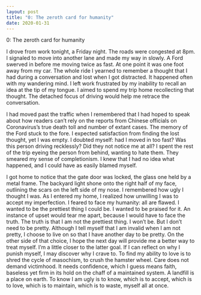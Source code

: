 ```yaml
---
layout: post
title: "0: The zeroth card for humanity"
date: 2020-01-31
---
```


0: The zeroth card for humanity

I drove from work tonight, a Friday night. The roads were congested at 8pm. I signaled to move into another lane and made my way in slowly. A Ford swerved in before me moving twice as fast. At one point it was one foot away from my car. The whole ride I yearned to remember a thought that I had during a conversation and lost when I got distracted. It happened often with my wandering mind. I left work frustrated by my inability to recall an idea at the tip of my tongue. I aimed to spend my trip home recollecting that thought. The detached focus of driving would help me retrace the conversation. 

I had moved past the traffic when I remembered that I had hoped to speak about how readers can’t rely on the reports from Chinese officials on Coronavirus’s  true death toll and number of extant cases. The memory of the Ford stuck to the fore. I expected satisfaction from finding the lost thought, yet I was empty. I doubted myself: had I moved in too fast? Was this person driving recklessly? Did they not notice me at all? I spent the rest of the trip eyeing the person from behind, wanting to hate them. They smeared my sense of completionism. I knew that I had no idea what happened, and I could have as easily blamed myself. 

I got home to notice that the gate door was locked, the glass one held by a metal frame. The backyard light shone onto the right half of my face, outlining the scars on the left side of my nose. I remembered how ugly I thought I was. As I entered my home, I realized how unwilling I was to accept my imperfection. I feared to face my humanity: all are flawed. I wanted to be the prettiest thing I could be. I wanted to be praised for it. An instance of upset would tear me apart, because I would have to face the truth. The truth is that I am not the prettiest thing. I won’t be. But I don’t need to be pretty. Although I tell myself that I am invalid when I am not pretty, I choose to live on so that I have another day to be pretty. On the other side of that choice, I hope the next day will provide me a better way to treat myself. I’m a little closer to the latter goal. If I can reflect on why I punish myself, I may discover why I crave to. To find my ability to love is to shred the cycle of masochism, to crush the hamster wheel. Care does not demand victimhood. It needs confidence, which I guess means faith, baseless yet firm in its hold on the chaff of a maintained system. A landfill is a place on earth. To know I am ugly is to know, which is to accept, which is to love, which is to maintain, which is to waste, myself all at once. 
